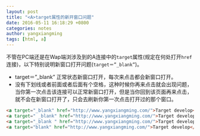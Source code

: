 ```yaml
---
layout: post
title: "<A>target属性的新开窗口问题"
date: 2016-05-11 16:18:29 +0800
categories: notes
author: yangxiangming
tags: [html, a]
---
```


不管在PC端还是在Wap端浏涉及到的A连接中的`target`属性(规定在何处打开`href`连接)，以下特别说明新窗口打开问题(`target＝”_blank”`)。
<!-- more -->
* target＝”_blank” 正常状态新窗口打开，每次来点击都会新窗口打开。
* 没有下划线或者前面或者后面有个空格，这种时候你再来点击就会出现问题，当你第一次点击该连接可以正常新窗口打开，但是当你回到该页面再来点击，就不会在新窗口打开了，只会去刷新你第一次点击打开过的那个窗口。

```html
<a target="_blank" href="http://www.yangxiangming.com/">Target develop</a>
<a target=" _blank" href="http://www.yangxiangming.com/">Target develop</a>
<a target="_blank " href="http://www.yangxiangming.com/">Target develop</a>
<a target="blank" href="http://www.yangxiangming.com/">Target develop</a>
```
